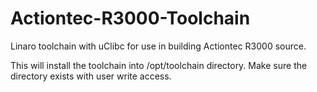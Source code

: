 # Actiontec-R3000-Toolchain
Linaro toolchain with uClibc for use in building Actiontec R3000 source.

This will install the toolchain into /opt/toolchain directory. Make sure 
the directory exists with user write access.
